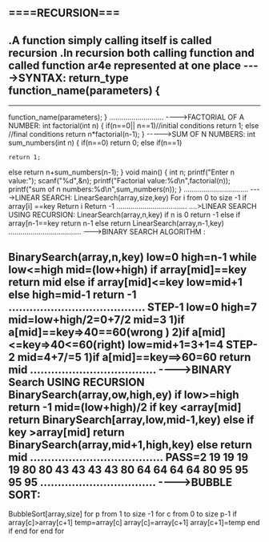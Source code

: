 ====RECURSION===
----------------
.A function simply calling itself is called recursion
.In recursion both calling function and called function ar4e represented at one place 
---->SYNTAX:
return_type function_name(parameters)
{
-------------
-------------
function_name(parameters);
}
...........................
 ---->FACTORIAL OF A NUMBER:
int factorial(int n)
{
if(n==0|| n==1)//initial conditions
	return 1;
else  //final conditions
	return n*factorial(n-1);
}
----->SUM OF N NUMBERS:
int sum_numbers(int n)
{
if(n==0)
	return 0;
else if(n==1)

	return 1;
else
	return n+sum_numbers(n-1);
}
void main()
{
int n;
printf("Enter n value:");
scanf("%d",&n);
printf("Factorial value:%d\n",factorial(n));
printf("sum of n numbers:%d\n",sum_numbers(n));
}
................................
---->LINEAR SEARCH:
LinearSearch(array,size,key)
   For i from 0 to size -1
     if array[i] ==key
              Return i
   Return -1
...................................
....>LINEAR SEARCH USING RECURSION:
LinearSearch(array,n,key)
   if n is 0
	return -1
   else if array[n-1==key
	return n-1
   else
	return LinearSearch(array,n-1,key)
....................................
--->BINARY SEARCH ALGORITHM :

BinarySearch(array,n,key)
low=0
high=n-1
while low<=high
mid=(low+high)
if array[mid]==key
return mid
else if array[mid]<=key
low=mid+1
else
high=mid-1
return -1
.......................................
STEP-1 low=0
              high=7
             mid=low+high/2=0+7/2
             mid=3
1)if a[mid]==key=>40==60(wrong )
2)if a[mid]<=key=>40<=60(right)
     low=mid+1=3+1=4
STEP-2 
  mid=4+7/=5
1)if a[mid]==key==>60=60
return mid
....................................
---->BINARY Search USING RECURSION
BinarySearch(array,ow,high,ey)
if low>=high
return -1
mid=(low+high)/2
if key <array[mid]
return BinarySearch[array,low,mid-1,key)
else if key >array[mid]
return BinarySearch(array,mid+1,high,key)
else
return mid
......................................
PASS=2
19 19 19 19
80 80 43 43 
43 43 80 64 
64 64 64 80
95 95 95 95
.................................
---->BUBBLE SORT:
-----------------
BubbleSort[array,size]
for p from 1 to size -1
for c from 0 to size p-1
if array[c]>array[c+1]
temp=array[c]
array[c]=array[c+1]
array[c+1]=temp
end if
end for
end for